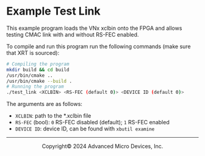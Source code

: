 # Example Test Link

This example program loads the VNx xclbin onto the FPGA and allows testing
CMAC link with and without RS-FEC enabled.

To compile and run this program run the following commands 
(make sure that XRT is sourced):

```bash
# Compiling the program
mkdir build && cd build
/usr/bin/cmake ..
/usr/bin/cmake --build .
# Running the program
./test_link <XCLBIN> <RS-FEC (default 0)> <DEVICE ID (default 0)>
```

The arguments are as follows:

-  `XCLBIN`: path to the *.xclbin file
- `RS-FEC` (bool): `0` RS-FEC disabled (default); `1` RS-FEC enabled
- `DEVICE ID`: device ID, can be found with `xbutil examine`

------------------------------------------------------
<p align="center">Copyright&copy; 2024 Advanced Micro Devices, Inc.</p>